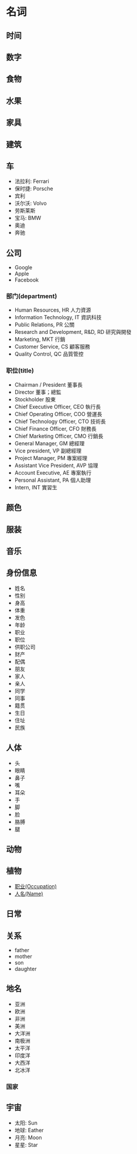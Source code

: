<!--
 * @Author: SilvesterChiao
 * @Date: 2020-07-03 16:06:48
 * @LastEditors: SilvesterChiao
 * @LastEditTime: 2020-10-10 21:03:10
--> 

# 名词

## 时间

## 数字

## 食物

## 水果

## 家具

## 建筑

## 车

- 法拉利: Ferrari
- 保时捷: Porsche
- 宾利
- 沃尔沃: Volvo
- 劳斯莱斯
- 宝马: BMW
- 奥迪
- 奔驰

## 公司

- Google
- Apple
- Facebook

### 部门(department)

- Human Resources, HR 人力資源
- Information Technology, IT 資訊科技
- Public Relations, PR 公關
- Research and Development, R&D, RD 研究與開發
- Marketing, MKT 行銷
- Customer Service, CS 顧客服務
- Quality Control, QC 品質管控

### 职位(title)

- Chairman / President 董事長
- Director 董事；總監
- Stockholder 股東
- Chief Executive Officer, CEO 執行長
- Chief Operating Officer, COO 營運長
- Chief Technology Officer, CTO 技術長
- Chief Finance Officer, CFO 財務長
- Chief Marketing Officer, CMO 行銷長
- General Manager, GM 總經理
- Vice president, VP 副總經理
- Project Manager, PM 專案經理
- Assistant Vice President, AVP 協理
- Account Executive, AE 專案執行
- Personal Assistant, PA 個人助理
- Intern, INT 實習生

## 颜色

## 服装

## 音乐

## 身份信息

- 姓名
- 性别
- 身高
- 体重
- 发色
- 年龄
- 职业
- 职位
- 供职公司
- 财产
- 配偶
- 朋友
- 家人
- 亲人
- 同学
- 同事
- 籍贯
- 生日
- 住址
- 民族

## 人体

- 头
- 眼睛
- 鼻子
- 嘴
- 耳朵
- 手
- 脚
- 脸
- 胳膊
- 腿

## 动物

## 植物

- [职业(Occupation)](./occupation.md)
- [人名(Name)](./name.md)

## 日常

## 关系

- father
- mother
- son
- daughter

## 地名

- 亚洲
- 欧洲
- 非洲
- 美洲
- 大洋洲
- 南极洲
- 太平洋
- 印度洋
- 大西洋
- 北冰洋

### 国家

## 宇宙

- 太阳: Sun
- 地球: Eather
- 月亮: Moon
- 星星: Star
